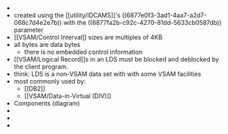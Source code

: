 -
- created using the [[utility/IDCAMS]]'s ((6877e0f3-3ad1-4aa7-a2d7-068c7d4e2e7b)) with the ((6877fa2b-c92c-4270-81dd-5633cb0587db)) parameter
- [[VSAM/Control Interval]] sizes are multiples of 4KB
- all bytes are data bytes
	- there is no embedded control information
- [[VSAM/Logical Record]]s in an LDS must be blocked and deblocked by the client program.
- think: LDS is a non-VSAM data set with with some VSAM facilities
- most commonly used by:
	- [[DB2]]
	- [[VSAM/Data-in-Virtual (DIV)]]
- Components (diagram)
-
-
-